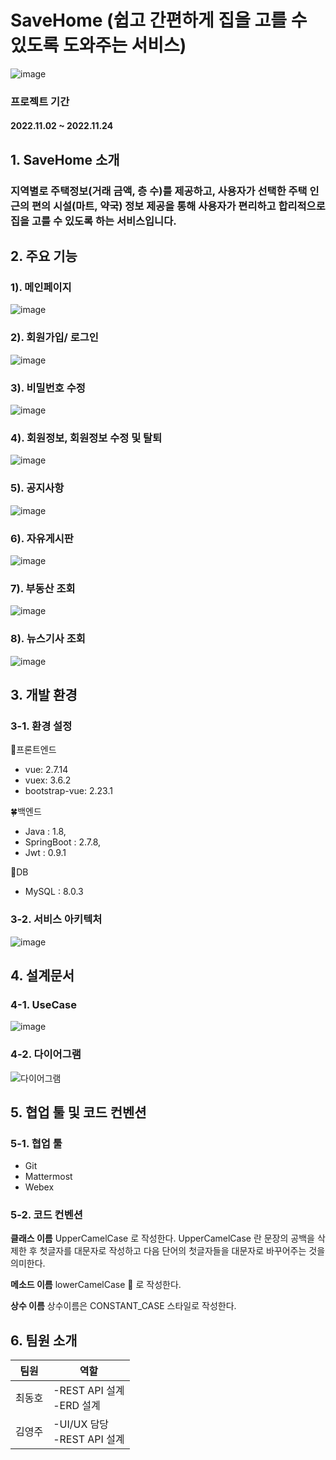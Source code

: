 # SaveHome (쉽고 간편하게 집을 고를 수 있도록 도와주는 서비스)

![image](https://user-images.githubusercontent.com/62333600/223699885-1589162c-07b5-48e7-891d-8964f06b45d0.png)

### 프로젝트 기간
#### 2022.11.02 ~ 2022.11.24

## 1. SaveHome 소개 
### 지역별로 주택정보(거래 금액, 층 수)를 제공하고, 사용자가 선택한 주택 인근의 편의 시설(마트, 약국) 정보 제공을 통해 사용자가 편리하고 합리적으로 집을 고를 수 있도록 하는 서비스입니다.

## 2. 주요 기능

### 1). 메인페이지
![image](https://user-images.githubusercontent.com/62333600/223703772-237424a9-71cf-4c69-b1ba-a5d7042b9f39.png)

### 2). 회원가입/ 로그인
![image](https://user-images.githubusercontent.com/62333600/223703831-0ddde04a-3d88-4861-9f54-dc85f5d8f815.png)

### 3). 비밀번호 수정
![image](https://user-images.githubusercontent.com/62333600/223704127-99bec0d4-c370-4236-b0fb-2b866c86c863.png)

### 4). 회원정보, 회원정보 수정 및 탈퇴
![image](https://user-images.githubusercontent.com/62333600/223704284-d4dda788-4d1d-49ef-9e34-a79ba7b8a15b.png)

### 5). 공지사항
![image](https://user-images.githubusercontent.com/62333600/223704456-efb3c49c-d953-4779-8891-624121fc180a.png)

### 6). 자유게시판
![image](https://user-images.githubusercontent.com/62333600/223704549-384c28db-8044-467f-8330-c06bedbc7777.png)

### 7). 부동산 조회
![image](https://user-images.githubusercontent.com/62333600/223704685-4705ef81-6461-4f50-a405-1907ed902afc.png)

### 8). 뉴스기사 조회
![image](https://user-images.githubusercontent.com/62333600/223704796-c88c1325-39a5-4217-a2bb-f8c3b1f26e8b.png)

## 3. 개발 환경

### 3-1. 환경 설정

💎프론트엔드
- vue: 2.7.14
- vuex: 3.6.2
- bootstrap-vue: 2.23.1

🍀백엔드
- Java : 1.8,
- SpringBoot : 2.7.8,
- Jwt : 0.9.1

🎁DB
- MySQL :  8.0.3

### 3-2. 서비스 아키텍처

![image](https://user-images.githubusercontent.com/62333600/223711130-5279fe34-9fb2-4e8e-859d-27e12387b230.png)


## 4. 설계문서

### 4-1. UseCase
![image](https://user-images.githubusercontent.com/62333600/223711371-08d2075a-cf25-4097-9679-7d037999a83c.png)

### 4-2. 다이어그램
![다이어그램](https://user-images.githubusercontent.com/62333600/223711427-07182440-79dc-4e2e-ab58-830bb3c97c3b.gif)


## 5. 협업 툴 및 코드 컨벤션

### 5-1. 협업 툴
- Git
- Mattermost
- Webex

### 5-2. 코드 컨벤션

**클래스 이름**
UpperCamelCase 로 작성한다. UpperCamelCase 란 문장의 공백을 삭제한 후 첫글자를 대문자로 작성하고 다음 단어의 첫글자들을 대문자로 바꾸어주는 것을 의미한다.

**메소드 이름**
lowerCamelCase 🐫 로 작성한다.

**상수 이름**
상수이름은 CONSTANT_CASE 스타일로 작성한다.

## 6. 팀원 소개

|팀원|역할|
|------|---|
|최동호|-REST API 설계 <br>-ERD 설계 |
|김영주|-UI/UX 담당 <br>-REST API 설계 |

